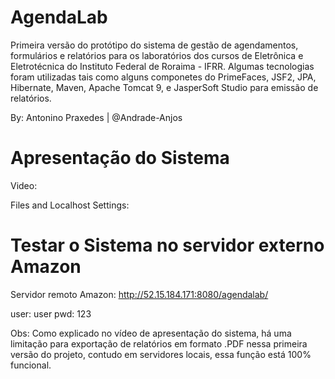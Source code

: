 # AgendaLab
Primeira versão do protótipo do sistema de gestão de agendamentos, formulários e relatórios para os laboratórios dos cursos de Eletrônica e Eletrotécnica do Instituto Federal de Roraima - IFRR. Algumas tecnologias foram utilizadas tais como alguns componetes do PrimeFaces, JSF2, JPA, Hibernate, Maven, Apache Tomcat 9, e JasperSoft Studio para emissão de relatórios.

By: Antonino Praxedes | @Andrade-Anjos

# Apresentação do Sistema

Video:

Files and Localhost Settings:

# Testar o Sistema no servidor externo Amazon

Servidor remoto Amazon: http://52.15.184.171:8080/agendalab/

user: user
pwd: 123

Obs: Como explicado no vídeo de apresentação do sistema, há uma limitação para exportação de relatórios em formato .PDF nessa primeira versão do projeto, contudo em servidores locais, essa função está 100% funcional.
